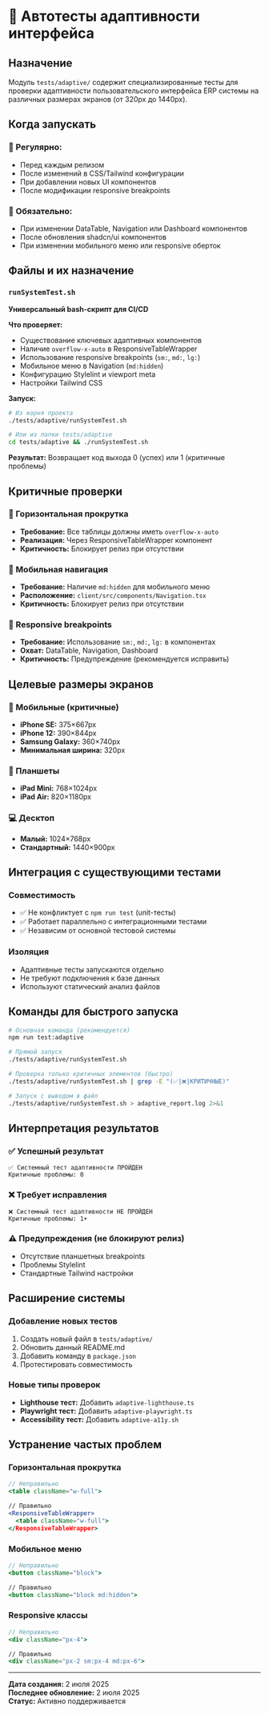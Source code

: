 # 📱 Автотесты адаптивности интерфейса

## Назначение

Модуль `tests/adaptive/` содержит специализированные тесты для проверки адаптивности пользовательского интерфейса ERP системы на различных размерах экранов (от 320px до 1440px).

## Когда запускать

### 🔄 Регулярно:
- Перед каждым релизом
- После изменений в CSS/Tailwind конфигурации
- При добавлении новых UI компонентов
- После модификации responsive breakpoints

### 🚨 Обязательно:
- При изменении DataTable, Navigation или Dashboard компонентов
- После обновления shadcn/ui компонентов
- При изменении мобильного меню или responsive оберток

## Файлы и их назначение

### `runSystemTest.sh` 
**Универсальный bash-скрипт для CI/CD**

**Что проверяет:**
- Существование ключевых адаптивных компонентов
- Наличие `overflow-x-auto` в ResponsiveTableWrapper
- Использование responsive breakpoints (`sm:`, `md:`, `lg:`)
- Мобильное меню в Navigation (`md:hidden`)
- Конфигурацию Stylelint и viewport meta
- Настройки Tailwind CSS

**Запуск:**
```bash
# Из корня проекта
./tests/adaptive/runSystemTest.sh

# Или из папки tests/adaptive
cd tests/adaptive && ./runSystemTest.sh
```

**Результат:** Возвращает код выхода 0 (успех) или 1 (критичные проблемы)

## Критичные проверки

### 🚨 Горизонтальная прокрутка
- **Требование:** Все таблицы должны иметь `overflow-x-auto`
- **Реализация:** Через ResponsiveTableWrapper компонент
- **Критичность:** Блокирует релиз при отсутствии

### 📱 Мобильная навигация  
- **Требование:** Наличие `md:hidden` для мобильного меню
- **Расположение:** `client/src/components/Navigation.tsx`
- **Критичность:** Блокирует релиз при отсутствии

### 📐 Responsive breakpoints
- **Требование:** Использование `sm:`, `md:`, `lg:` в компонентах
- **Охват:** DataTable, Navigation, Dashboard
- **Критичность:** Предупреждение (рекомендуется исправить)

## Целевые размеры экранов

### 📱 Мобильные (критичные)
- **iPhone SE:** 375×667px
- **iPhone 12:** 390×844px  
- **Samsung Galaxy:** 360×740px
- **Минимальная ширина:** 320px

### 📱 Планшеты
- **iPad Mini:** 768×1024px
- **iPad Air:** 820×1180px

### 💻 Десктоп
- **Малый:** 1024×768px
- **Стандартный:** 1440×900px

## Интеграция с существующими тестами

### Совместимость
- ✅ Не конфликтует с `npm run test` (unit-тесты)
- ✅ Работает параллельно с интеграционными тестами
- ✅ Независим от основной тестовой системы

### Изоляция
- Адаптивные тесты запускаются отдельно
- Не требуют подключения к базе данных
- Используют статический анализ файлов

## Команды для быстрого запуска

```bash
# Основная команда (рекомендуется)
npm run test:adaptive

# Прямой запуск
./tests/adaptive/runSystemTest.sh

# Проверка только критичных элементов (быстро)
./tests/adaptive/runSystemTest.sh | grep -E "(✅|❌|КРИТИЧНЫЕ)"

# Запуск с выводом в файл
./tests/adaptive/runSystemTest.sh > adaptive_report.log 2>&1
```

## Интерпретация результатов

### ✅ Успешный результат
```
✅ Системный тест адаптивности ПРОЙДЕН
Критичные проблемы: 0
```

### ❌ Требует исправления
```
❌ Системный тест адаптивности НЕ ПРОЙДЕН  
Критичные проблемы: 1+
```

### ⚠️ Предупреждения (не блокируют релиз)
- Отсутствие планшетных breakpoints
- Проблемы Stylelint
- Стандартные Tailwind настройки

## Расширение системы

### Добавление новых тестов
1. Создать новый файл в `tests/adaptive/`
2. Обновить данный README.md
3. Добавить команду в `package.json`
4. Протестировать совместимость

### Новые типы проверок
- **Lighthouse тест:** Добавить `adaptive-lighthouse.ts`
- **Playwright тест:** Добавить `adaptive-playwright.ts`
- **Accessibility тест:** Добавить `adaptive-a11y.sh`

## Устранение частых проблем

### Горизонтальная прокрутка
```jsx
// Неправильно
<table className="w-full">

// Правильно  
<ResponsiveTableWrapper>
  <table className="w-full">
</ResponsiveTableWrapper>
```

### Мобильное меню
```jsx
// Неправильно
<button className="block">

// Правильно
<button className="block md:hidden">
```

### Responsive классы
```jsx
// Неправильно
<div className="px-4">

// Правильно
<div className="px-2 sm:px-4 md:px-6">
```

---

**Дата создания:** 2 июля 2025  
**Последнее обновление:** 2 июля 2025  
**Статус:** Активно поддерживается